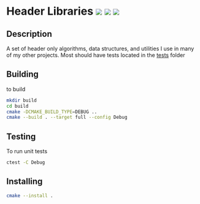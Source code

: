 # Header Libraries ![](https://github.com/beached/header_libraries/workflows/MacOS/badge.svg) ![](https://github.com/beached/header_libraries/workflows/Ubuntu/badge.svg) ![](https://github.com/beached/header_libraries/workflows/Windows/badge.svg)

## Description
A set of header only algorithms, data structures, and utilities I use in many of my other projects.  Most should have tests located in the [tests](tests/) folder

## Building
to build
```bash
mkdir build
cd build
cmake -DCMAKE_BUILD_TYPE=DEBUG ..
cmake --build . --target full --config Debug
```

## Testing
To run unit tests

```bash
ctest -C Debug
```

## Installing

```bash
cmake --install .
```
